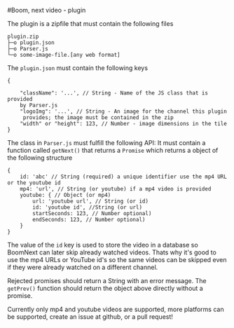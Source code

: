 #Boom, next video - plugin

The plugin is a zipfile that must contain the following files
```
plugin.zip
├─o plugin.json
├─o Parser.js
└─o some-image-file.[any web format]
```

The `plugin.json` must contain the following keys
```
{

	"className": '...', // String - Name of the JS class that is provided 
	by Parser.js
	"logoImg": '...', // String - An image for the channel this plugin
	 provides; the image must be contained in the zip
	"width" or "height": 123, // Number - image dimensions in the tile
}
```

The class in `Parser.js` must fulfill the following API:
It must contain a function called `getNext()` that returns a `Promise` which returns a object of the following structure
```
{
	id: 'abc' // String (required) a unique identifier use the mp4 URL or the youtube id
	mp4: 'url', // String (or youtube) if a mp4 video is provided
	youtube: { // Object (or mp4)
		url: 'youtube url', // String (or id)
		id: 'youtube id', //String (or url)
		startSeconds: 123, // Number optional)
		endSeconds: 123, // Number optional)
	}
}
```

The value of the `id` key is used to store the video in a database so BoomNext can later skip already watched videos. Thats why it's good to use the mp4 URLs or YouTube id's so the same videos can be skipped even if they were already watched on a different channel.

Rejected promises should return a String with an error message.
The `getPrev()` function should return the object above directly without a promise.

Currently only mp4 and youtube videos are supported, more platforms can be supported, create an issue at github, or a pull request!
